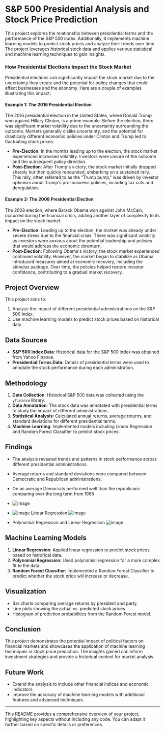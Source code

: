 
# S&P 500 Presidential Analysis and Stock Price Prediction

This project explores the relationship between presidential terms and the performance of the S&P 500 index. Additionally, it implements machine learning models to predict stock prices and analyze their trends over time. The project leverages historical stock data and applies various statistical and machine learning techniques to gain insights.

### How Presidential Elections Impact the Stock Market

Presidential elections can significantly impact the stock market due to the uncertainty they create and the potential for policy changes that could affect businesses and the economy. Here are a couple of examples illustrating this impact:

#### Example 1: The 2016 Presidential Election
The 2016 presidential election in the United States, where Donald Trump won against Hillary Clinton, is a prime example. Before the election, there was significant market volatility due to the uncertainty surrounding the outcome. Markets generally dislike uncertainty, and the potential for drastically different economic policies under Clinton and Trump led to fluctuating stock prices.

- **Pre-Election**: In the months leading up to the election, the stock market experienced increased volatility. Investors were unsure of the outcome and the subsequent policy direction.
- **Post-Election**: After Trump's victory, the stock market initially dropped sharply but then quickly rebounded, embarking on a sustained rally. This rally, often referred to as the "Trump bump," was driven by investor optimism about Trump's pro-business policies, including tax cuts and deregulation.

#### Example 2: The 2008 Presidential Election
The 2008 election, where Barack Obama won against John McCain, occurred during the financial crisis, adding another layer of complexity to its impact on the stock market.

- **Pre-Election**: Leading up to the election, the market was already under severe stress due to the financial crisis. There was significant volatility as investors were anxious about the potential leadership and policies that would address the economic downturn.
- **Post-Election**: Following Obama's victory, the stock market experienced continued volatility. However, the market began to stabilize as Obama introduced measures aimed at economic recovery, including the stimulus package. Over time, the policies helped restore investor confidence, contributing to a gradual market recovery.



## Project Overview
This project aims to:
1. Analyze the impact of different presidential administrations on the S&P 500 index.
2. Use machine learning models to predict stock prices based on historical data.

## Data Sources
- **S&P 500 Index Data**: Historical data for the S&P 500 index was obtained from Yahoo Finance.
- **Presidential Terms Data**: Details of presidential terms were used to annotate the stock performance during each administration.

## Methodology
1. **Data Collection**: Historical S&P 500 data was collected using the `yfinance` library.
2. **Data Annotation**: The stock data was annotated with presidential terms to study the impact of different administrations.
3. **Statistical Analysis**: Calculated annual returns, average returns, and standard deviations for different presidential terms.
4. **Machine Learning**: Implemented models including Linear Regression and Random Forest Classifier to predict stock prices.

## Findings
- The analysis revealed trends and patterns in stock performance across different presidential administrations.
- Average returns and standard deviations were compared between Democratic and Republican administrations.
- On an average Democrats performed well than the republicans comparing over the long term from 1985

- ![image](https://github.com/user-attachments/assets/3ef33b1e-a8b8-417f-a69c-ea66e8fc5e0f)

- ![image](https://github.com/user-attachments/assets/993b0a69-e726-4d79-b198-e1062d0306f1)
Linear Regression
![image](https://github.com/user-attachments/assets/41e6969f-acaa-4682-bb66-2b89892762ee)
- Polynomial Regression and Linear Regression
![image](https://github.com/user-attachments/assets/138080c9-5a3d-4940-8214-6db93e47363a)



## Machine Learning Models
1. **Linear Regression**: Applied linear regression to predict stock prices based on historical data.
2. **Polynomial Regression**: Used polynomial regression for a more complex fit to the data.
3. **Random Forest Classifier**: Implemented a Random Forest Classifier to predict whether the stock price will increase or decrease.

## Visualization
- Bar charts comparing average returns by president and party.
- Line plots showing the actual vs. predicted stock prices.
- Histogram of prediction probabilities from the Random Forest model.

## Conclusion
This project demonstrates the potential impact of political factors on financial markets and showcases the application of machine learning techniques in stock price prediction. The insights gained can inform investment strategies and provide a historical context for market analysis.


## Future Work
- Extend the analysis to include other financial indices and economic indicators.
- Improve the accuracy of machine learning models with additional features and advanced techniques.

---

This README provides a comprehensive overview of your project, highlighting key aspects without including any code. You can adapt it further based on specific details or preferences.
